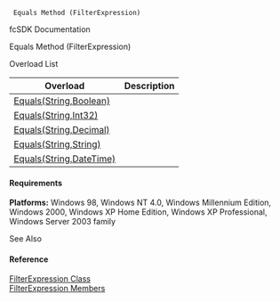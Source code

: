 ﻿     Equals Method (FilterExpression)                                                   

fcSDK Documentation

Equals Method (FilterExpression)

Overload List

| Overload | Description |
| --- | --- |
| [Equals(String,Boolean)](fcSDK~FChoice.Foundation.Filters.FilterExpression~Equals(String,Boolean).md) |   |
| [Equals(String,Int32)](fcSDK~FChoice.Foundation.Filters.FilterExpression~Equals(String,Int32).md) |   |
| [Equals(String,Decimal)](fcSDK~FChoice.Foundation.Filters.FilterExpression~Equals(String,Decimal).md) |   |
| [Equals(String,String)](fcSDK~FChoice.Foundation.Filters.FilterExpression~Equals(String,String).md) |   |
| [Equals(String,DateTime)](fcSDK~FChoice.Foundation.Filters.FilterExpression~Equals(String,DateTime).md) |   |

#### Requirements

**Platforms:** Windows 98, Windows NT 4.0, Windows Millennium Edition, Windows 2000, Windows XP Home Edition, Windows XP Professional, Windows Server 2003 family

See Also

#### Reference

[FilterExpression Class](fcSDK~FChoice.Foundation.Filters.FilterExpression.md)  
[FilterExpression Members](fcSDK~FChoice.Foundation.Filters.FilterExpression_members.md)